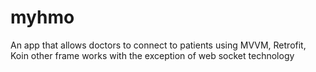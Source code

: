 # myhmo
An app that allows doctors to connect to patients using MVVM, Retrofit, Koin other frame works with the exception of web socket technology

